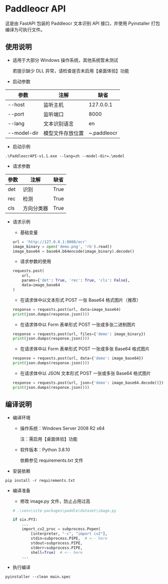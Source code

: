 # Paddleocr API

这是由 FastAPI 包装的 Paddleocr 文本识别 API 接口，并使用 Pyinstaller 打包编译为可执行文件。

## 使用说明

- 适用于大部分 Windows 操作系统，其他系统暂未测试

  若提示缺少 DLL 异常，请检查是否未启用【桌面体验】功能

- 启动参数

| 参数          | 注解       | 缺省           |
|-------------|----------|--------------|
| --host      | 监听主机     | 127.0.0.1    |
| --port      | 监听端口     | 8000         |
| --lang      | 文本识别语言   | en           |
| --model-dir | 模型文件存放位置 | ~\.paddleocr |

- 启动示例

```shell
.\PaddleocrAPI-v1.1.exe --lang=zh --model-dir=.\model
```

- 请求参数

| 参数  | 注解    | 缺省   |
|-----|-------|------|
| det | 识别    | True |
| rec | 检测    | True |
| cls | 方向分类器 | True |

- 请求示例

  - 基础变量

  ```python
  url = 'http://127.0.0.1:8000/ocr'
  image_binary = open('demo.png', 'rb').read()
  image_base64 = base64.b64encode(image_binary).decode()
  ```

  - 请求参数的使用

  ```python
  requests.post(
      url,
      params={'det': True, 'rec': True, 'cls': False},
      data=image_base64
  )
  ```

  - 在请求体中以文本形式 POST 一张 Base64 格式图片（推荐）

  ```python
  response = requests.post(url, data=image_base64)
  print(json.dumps(response.json()))
  ```

  - 在请求体中以 Form 表单形式 POST 一张或多张二进制图片

  ```python
  response = requests.post(url, files={'demo': image_binary})
  print(json.dumps(response.json()))
  ```

  - 在请求体中以 Form 表单形式 POST 一张或多张 Base64 格式图片

  ```python
  response = requests.post(url, data={'demo': image_base64})
  print(json.dumps(response.json()))
  ```

  - 在请求体中以 JSON 文本形式 POST 一张或多张 Base64 格式图片

  ```python
  response = requests.post(url, json={'demo': image_base64.decode()})
  print(json.dumps(response.json()))
  ```

## 编译说明

- 编译环境

  - 操作系统：Windows Server 2008 R2 x64

    注：需启用【桌面体验】功能

  - 软件版本：Python 3.8.10

    依赖参见 requirements.txt 文件

- 安装依赖

```shell
pip install -r requirements.txt
```

- 编译准备

  - 修改 image.py 文件，防止占用过高

  ```python
  # .\venv\site-packages\paddle\dataset\image.py
  
  if six.PY3:
      ...
      import_cv2_proc = subprocess.Popen(
          [interpreter, "-c", "import cv2"],
          stdin=subprocess.PIPE,  # <-- here
          stdout=subprocess.PIPE,
          stderr=subprocess.PIPE,
          shell=True)  # <-- here
      ...
  ```

- 执行编译

```shell
pyinstaller --clean main.spec
```

